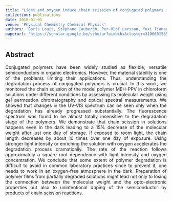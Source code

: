 ```yaml
---
title: "Light and oxygen induce chain scission of conjugated polymers in solution"
collection: publications
date: 2018-01-01
venue: 'Physical Chemistry Chemical Physics'
authors: 'Boris Louis, Stéphane Caubergh, Per-Olof Larsson, Yuxi Tianae, Ivan G. Scheblykin'
paperurl: 'https://scholar.google.be/scholar?oi=bibs&cluster=3106601565479618298&btnI=1&hl=en'
---
```


<h2> Abstract </h2>
<p align= "justify">
Conjugated polymers have been widely studied as flexible, versatile semiconductors in organic electronics. However, the material stability is one of the problems limiting their applications. Thus, understanding the degradation process of conjugated polymers is crucial. In this work, we monitored the chain scission of the model polymer MEH-PPV in chloroform solutions under different conditions by assessing its molecular weight using gel permeation chromatography and optical spectral measurements. We showed that changes in the UV-VIS spectrum can be seen only when the degradation has already progressed substantially. The fluorescence spectrum was found to be almost totally insensitive to the degradation stage of the polymers. We demonstrate that chain scission in solutions happens even in the dark leading to a 15% decrease of the molecular weight after just one day of storage. If exposed to room light, the chain length decreases by about 10 times over one day of exposure. Using stronger light intensity or enriching the solution with oxygen accelerates the degradation process dramatically. The rate of the reaction follows approximately a square root dependence with light intensity and oxygen concentration. We conclude that some extent of polymer degradation is difficult to avoid in common laboratory practices since to prevent it, one needs to work in an oxygen-free atmosphere in the dark. Preparation of polymer films from partially degraded solutions might lead not only to losing the connection between the molecular weight and the opto-electronic properties but also to unintentional doping of the semiconductor by products of chain scission reactions.
